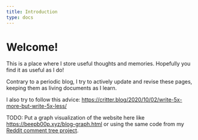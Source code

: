 ```yaml
---
title: Introduction
type: docs
---
```


# Welcome!

This is a place where I store useful thoughts and memories.  Hopefully you find
it as useful as I do!

Contrary to a periodic blog, I try to actively update and revise these pages,
keeping them as living documents as I learn.

I also try to follow this advice:
https://critter.blog/2020/10/02/write-5x-more-but-write-5x-less/

TODO: Put a graph visualization of the website here like
https://beepb00p.xyz/blog-graph.html or using the same code from my
<a href="/reddit-tree.html">Reddit comment tree project</a>.
